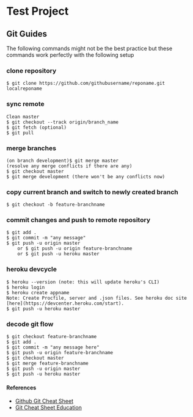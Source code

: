# Test Project

## Git Guides
The following commands might not be the best practice but these commands work perfectly with the following setup

### clone repository
```
$ git clone https://github.com/githubusername/reponame.git localreponame
```

### sync remote
```
Clean master
$ git checkout --track origin/branch_name
$ git fetch (optional)
$ git pull
```

### merge branches
```
(on branch development)$ git merge master
(resolve any merge conflicts if there are any)
$ git checkout master
$ git merge development (there won't be any conflicts now)
```

### copy current branch and switch to newly created branch
```
$ git checkout -b feature-branchname
```

### commit changes and push to remote repository
```
$ git add .
$ git commit -m "any message"
$ git push -u origin master
	or $ git push -u origin feature-branchname
	or $ git push -u heroku master
```

### heroku devcycle
```
$ heroku --version (note: this will update heroku's CLI)
$ heroku login
$ heroku create appname
Note: Create Procfile, server and .json files. See heroku doc site [here](https://devcenter.heroku.com/start).
$ git push -u heroku master
```

### decode git flow
```
$ git checkout feature-branchname
$ git add .
$ git commit -m "any message here"
$ git push -u origin feature-branchname
$ git checkout master
$ git merge feature-branchname
$ git push -u origin master
$ git push -u heroku master
```

#### References
* [Github Git Cheat Sheet](https://github.com/github/training-kit/blob/master/downloads/github-git-cheat-sheet.md)
* [Git Cheat Sheet Education](https://education.github.com/git-cheat-sheet-education.pdf)

